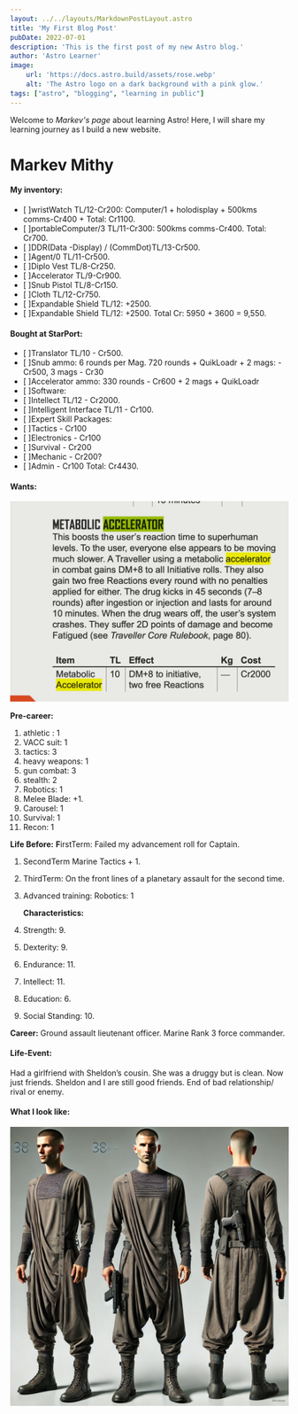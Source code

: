 ```yaml
---
layout: ../../layouts/MarkdownPostLayout.astro
title: 'My First Blog Post'
pubDate: 2022-07-01
description: 'This is the first post of my new Astro blog.'
author: 'Astro Learner'
image:
    url: 'https://docs.astro.build/assets/rose.webp'
    alt: 'The Astro logo on a dark background with a pink glow.'
tags: ["astro", "blogging", "learning in public"]
---
```


Welcome to  _Markev's page_ about learning Astro! Here, I will share my learning journey as I build a new website.
# Markev Mithy

#### My inventory:

- [ ]wristWatch TL/12-Cr200: 
      Computer/1 + holodisplay + 500kms comms-Cr400 + Total: Cr1100.
- [ ]portableComputer/3 TL/11-Cr300: 500kms comms-Cr400. Total: Cr700.
- [ ]DDR(Data -Display) / (CommDot)TL/13-Cr500.
- [ ]Agent/0 TL/11-Cr500.
- [ ]Diplo Vest TL/8-Cr250.
- [ ]Accelerator TL/9-Cr900.
- [ ]Snub Pistol TL/8-Cr150.
- [ ]Cloth TL/12-Cr750.
- [ ]Expandable Shield TL/12: +2500.
- [ ]Expandable Shield TL/12: +2500.
Total Cr: 5950 + 3600 = 9,550.


#### Bought at StarPort:

- [ ]Translator TL/10 - Cr500.
- [ ]Snub ammo: 6 rounds per Mag.
     720 rounds + QuikLoadr + 2 mags: - Cr500, 3 mags - Cr30
- [ ]Accelerator ammo: 330 rounds - Cr600 + 2 mags + QuikLoadr
- [ ]Software:
- [ ]Intellect TL/12 - Cr2000.
- [ ]Intelligent Interface TL/11 - Cr100.
- [ ]Expert Skill Packages:
- [ ]Tactics - Cr100
- [ ]Electronics - Cr100
- [ ]Survival - Cr200
- [ ]Mechanic - Cr200?
- [ ]Admin - Cr100
Total: Cr4430.

#### Wants:

![METABOLIC-ACCELERATOR](Images/METABOLIC-ACCELERATOR.png)


**Pre-career:**
1. athletic : 1
2. VACC suit: 1
3. tactics: 3
4. heavy weapons: 1
5. gun combat: 3
6. stealth: 2
7. Robotics: 1
8. Melee Blade: +1.
8. Carousel: 1
9. Survival: 1
10. Recon: 1


**Life Before:**
**F**irstTerm:
Failed my advancement roll for Captain.
1. SecondTerm Marine
   Tactics + 1.
2. ThirdTerm: 
   On the front lines of a planetary assault for the second time.
3. Advanced training: 
   Robotics: 1


   **Characteristics:**
1. Strength: 9.
2. Dexterity: 9.
3. Endurance: 11.
4. Intellect: 11.
5. Education: 6.
6. Social Standing: 10.


**Career:**
Ground assault lieutenant officer.
Marine Rank 3 force commander.


#### Life-Event:
Had a girlfriend with Sheldon’s cousin. She was a druggy but is clean. Now just friends.
Sheldon and I are still good friends. End of bad relationship/ rival or enemy.


#### What I look like:
![Markev Mithy](Images/Markev-lazyfit.webp)